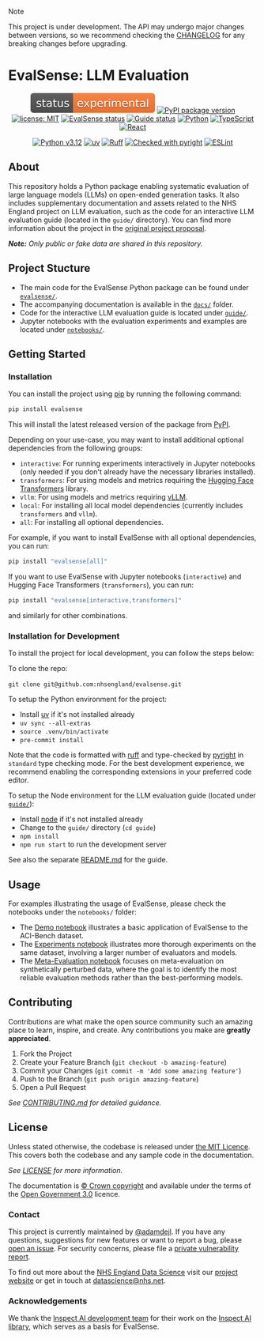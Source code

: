 > [!NOTE]
> This project is under development. The API may undergo major changes between versions, so we recommend checking the [CHANGELOG](https://github.com/nhsengland/evalsense/blob/main/CHANGELOG.md) for any breaking changes before upgrading.

# EvalSense: LLM Evaluation

<div align="center">

[![status: experimental](https://github.com/GIScience/badges/raw/master/status/experimental.svg)](https://github.com/GIScience/badges#experimental)
[![PyPI package version](https://img.shields.io/pypi/v/evalsense)](https://pypi.org/project/evalsense/)
[![license: MIT](https://img.shields.io/badge/License-MIT-brightgreen)](https://github.com/nhsengland/evalsense/blob/main/LICENCE)
[![EvalSense status](https://github.com/nhsengland/evalsense/actions/workflows/evalsense.yml/badge.svg)](https://github.com/nhsengland/evalsense/actions/workflows/evalsense.yml)
[![Guide status](https://github.com/nhsengland/evalsense/actions/workflows/guide.yml/badge.svg)](https://github.com/nhsengland/evalsense/actions/workflows/guide.yml)
[![Python](https://img.shields.io/badge/Python-3776AB?logo=python&logoColor=fff)](https://www.python.org/)
[![TypeScript](https://img.shields.io/badge/TypeScript-3178C6?logo=typescript&logoColor=fff)](https://www.typescriptlang.org/)
[![React](https://img.shields.io/badge/-React-61DAFB?logo=react&logoColor=white&style=flat)](https://react.dev/)

</div>
<div align="center">

[![Python v3.12](https://img.shields.io/badge/python-3.12-blue)](https://www.python.org/downloads/)
[![uv](https://img.shields.io/endpoint?url=https://raw.githubusercontent.com/astral-sh/uv/main/assets/badge/v0.json)](https://github.com/astral-sh/uv)
[![Ruff](https://img.shields.io/endpoint?url=https://raw.githubusercontent.com/astral-sh/ruff/main/assets/badge/v2.json)](https://github.com/astral-sh/ruff)
[![Checked with pyright](https://microsoft.github.io/pyright/img/pyright_badge.svg)](https://microsoft.github.io/pyright/)
[![ESLint](https://img.shields.io/badge/ESLint-3A33D1?logo=eslint)](https://eslint.org/)

</div>

## About

This repository holds a Python package enabling systematic evaluation of large language models (LLMs) on open-ended generation tasks. It also includes supplementary documentation and assets related to the NHS England project on LLM evaluation, such as the code for an interactive LLM evaluation guide (located in the `guide/` directory). You can find more information about the project in the [original project proposal](https://nhsx.github.io/nhsx-internship-projects/genai-eval/).

_**Note:** Only public or fake data are shared in this repository._

## Project Stucture

- The main code for the EvalSense Python package can be found under [`evalsense/`](https://github.com/nhsengland/evalsense/tree/main/evalsense).
- The accompanying documentation is available in the [`docs/`](https://github.com/nhsengland/evalsense/tree/main/docs) folder.
- Code for the interactive LLM evaluation guide is located under [`guide/`](https://github.com/nhsengland/evalsense/tree/main/guide).
- Jupyter notebooks with the evaluation experiments and examples are located under [`notebooks/`](https://github.com/nhsengland/evalsense/tree/main/notebooks).

## Getting Started

### Installation

You can install the project using [pip](https://pip.pypa.io/en/stable/) by running the following command:

```bash
pip install evalsense
```

This will install the latest released version of the package from [PyPI](https://pypi.org/project/evalsense/).

Depending on your use-case, you may want to install additional optional dependencies from the following groups:

- `interactive`: For running experiments interactively in Jupyter notebooks (only needed if you don't already have the necessary libraries installed).
- `transformers`: For using models and metrics requiring the [Hugging Face Transformers](https://huggingface.co/docs/transformers/index) library.
- `vllm`: For using models and metrics requiring [vLLM](https://docs.vllm.ai/en/stable/).
- `local`: For installing all local model dependencies (currently includes `transformers` and `vllm`).
- `all`: For installing all optional dependencies.

For example, if you want to install EvalSense with all optional dependencies, you can run:

```bash
pip install "evalsense[all]"
```

If you want to use EvalSense with Jupyter notebooks (`interactive`) and Hugging Face Transformers (`transformers`), you can run:

```bash
pip install "evalsense[interactive,transformers]"
```

and similarly for other combinations.

### Installation for Development

To install the project for local development, you can follow the steps below:

To clone the repo:

`git clone git@github.com:nhsengland/evalsense.git`

To setup the Python environment for the project:

- Install [uv](https://github.com/astral-sh/uv) if it's not installed already
- `uv sync --all-extras`
- `source .venv/bin/activate`
- `pre-commit install`

Note that the code is formatted with [ruff](https://github.com/astral-sh/ruff) and type-checked by [pyright](https://github.com/microsoft/pyright) in `standard` type checking mode. For the best development experience, we recommend enabling the corresponding extensions in your preferred code editor.

To setup the Node environment for the LLM evaluation guide (located under [`guide/`](https://github.com/nhsengland/evalsense/tree/main/guide)):

- Install [node](https://nodejs.org/en/download) if it's not installed already
- Change to the `guide/` directory (`cd guide`)
- `npm install`
- `npm run start` to run the development server

See also the separate [README.md](https://github.com/nhsengland/evalsense/tree/main/guide/README.md) for the guide.

## Usage

For examples illustrating the usage of EvalSense, please check the notebooks under the `notebooks/` folder:

- The [Demo notebook](https://github.com/nhsengland/evalsense/blob/main/notebooks/Demo.ipynb) illustrates a basic application of EvalSense to the ACI-Bench dataset.
- The [Experiments notebook](https://github.com/nhsengland/evalsense/blob/main/notebooks/Experiments.ipynb) illustrates more thorough experiments on the same dataset, involving a larger number of evaluators and models.
- The [Meta-Evaluation notebook](https://github.com/nhsengland/evalsense/blob/main/notebooks/Meta-Evaluation.ipynb) focuses on meta-evaluation on synthetically perturbed data, where the goal is to identify the most reliable evaluation methods rather than the best-performing models.

## Contributing

Contributions are what make the open source community such an amazing place to learn, inspire, and create. Any contributions you make are **greatly appreciated**.

1. Fork the Project
2. Create your Feature Branch (`git checkout -b amazing-feature`)
3. Commit your Changes (`git commit -m 'Add some amazing feature'`)
4. Push to the Branch (`git push origin amazing-feature`)
5. Open a Pull Request

_See [CONTRIBUTING.md](./CONTRIBUTING.md) for detailed guidance._

## License

Unless stated otherwise, the codebase is released under [the MIT Licence][mit].
This covers both the codebase and any sample code in the documentation.

_See [LICENSE](./LICENSE) for more information._

The documentation is [© Crown copyright][copyright] and available under the terms
of the [Open Government 3.0][ogl] licence.

[mit]: LICENCE
[copyright]: http://www.nationalarchives.gov.uk/information-management/re-using-public-sector-information/uk-government-licensing-framework/crown-copyright/
[ogl]: http://www.nationalarchives.gov.uk/doc/open-government-licence/version/3/

### Contact

This project is currently maintained by [@adamdejl](https://github.com/adamdejl). If you have any questions, suggestions for new features or want to report a bug, please [open an issue](https://github.com/nhsengland/evalsense/issues/new/choose). For security concerns, please file a [private vulnerability report](https://github.com/nhsengland/evalsense/security/advisories/new).

To find out more about the [NHS England Data Science](https://nhsengland.github.io/datascience/) visit our [project website](https://nhsengland.github.io/datascience/our_work/) or get in touch at [datascience@nhs.net](mailto:datascience@nhs.net).

### Acknowledgements

We thank the [Inspect AI development team](https://github.com/UKGovernmentBEIS/inspect_ai/graphs/contributors) for their work on the [Inspect AI library](https://inspect.aisi.org.uk/), which serves as a basis for EvalSense.
